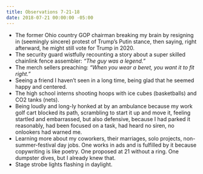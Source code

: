```yaml
---
title: Observations 7-21-18
date: 2018-07-21 00:00:00 -05:00
---
```


- The former Ohio country GOP chairman breaking my brain by resigning in (seemingly sincere) protest of Trump’s Putin stance, then saying, right afterward, he might still vote for Trump in 2020.
- The security guard wistfully recounting a story about a super skilled chainlink fence assembler: *“The guy was a legend.”*
- The merch sellers preaching: *“When you wear a beret, you want it to fit right.”*
- Seeing a friend I haven’t seen in a long time, being glad that he seemed happy and centered.
- The high school interns shooting hoops with ice cubes (basketballs) and CO2 tanks (nets).
- Being loudly and long-ly honked at by an ambulance because my work golf cart blocked its path, scrambling to start it up and move it, feeling startled and embarrassed, but also defensive, because I had parked it reasonably, had been focused on a task, had heard no siren, no onlookers had warned me.
- Learning more about my coworkers, their marriages, solo projects, non-summer-festival day jobs. One works in ads and is fulfilled by it because copywriting is like poetry. One proposed at 21 without a ring. One dumpster dives, but I already knew that.
- Stage strobe lights flashing in daylight.
